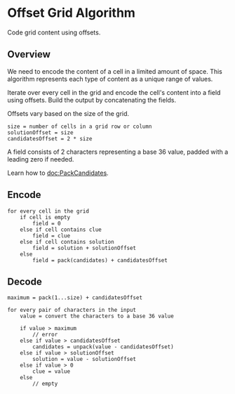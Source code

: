 # Offset Grid Algorithm

Code grid content using offsets.

## Overview

We need to encode the content of a cell in a limited amount of space.
This algorithm represents each type of content as a unique range of values.

Iterate over every cell in the grid and encode the cell's content into a field using offsets. Build the output by concatenating the fields.

Offsets vary based on the size of the grid.

```
size = number of cells in a grid row or column
solutionOffset = size
candidatesOffset = 2 * size
```

A field consists of 2 characters representing a base 36 value, padded with a leading zero if needed.

Learn how to <doc:PackCandidates>.

## Encode

```
for every cell in the grid
    if cell is empty
        field = 0
    else if cell contains clue
        field = clue
    else if cell contains solution
        field = solution + solutionOffset
    else 
        field = pack(candidates) + candidatesOffset
```

## Decode

```
maximum = pack(1...size) + candidatesOffset

for every pair of characters in the input
    value = convert the characters to a base 36 value

    if value > maximum
        // error
    else if value > candidatesOffset
        candidates = unpack(value - candidatesOffset)
    else if value > solutionOffset
        solution = value - solutionOffset
    else if value > 0
        clue = value
    else
        // empty
```

